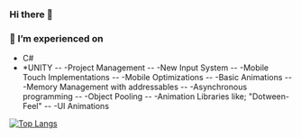 ### Hi there 👋
### 🔭 I’m experienced on
- C#
- *UNITY
--  -Project Management
--  -New Input System
--  -Mobile Touch Implementations
--  -Mobile Optimizations
--  -Basic Animations
--  -Memory Management with addressables
--  -Asynchronous programming
--  -Object Pooling
--  -Animation Libraries like; "Dotween-Feel"
--  -UI Animations
  
[![Top Langs](https://github-readme-stats.vercel.app/api/top-langs/?username=ozturk9976&theme=vue&border_radius=20&card_width=900)](https://github.com/anuraghazra/github-readme-stats)


<!--
**ozturk9976/ozturk9976** is a ✨ _special_ ✨ repository because its `README.md` (this file) appears on your GitHub profile.

Here are some ideas to get you started:

- 🔭 I’m currently working on ...
- 🌱 I’m currently learning ...
- 👯 I’m looking to collaborate on ...
- 🤔 I’m looking for help with ...
- 💬 Ask me about ...
- 📫 How to reach me: ...
- 😄 Pronouns: ...
- ⚡ Fun fact: ...
-->
